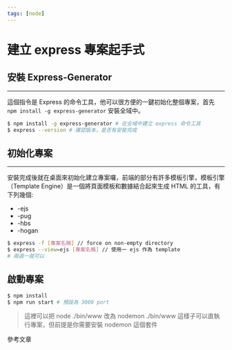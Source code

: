 ```yaml
---
tags: [node]
---
```




# 建立 express 專案起手式

## **安裝 Express-Generator**

------

這個指令是 Express 的命令工具，他可以很方便的一鍵初始化整個專案，首先 `npm install -g express-generator` 安裝全域中。

```bash
$ npm install -g express-generator # 在全域中建立 express 命令工具
$ express --version # 確認版本，是否有安裝完成
```

## **初始化專案**

------

安裝完成後就在桌面來初始化建立專案囉，前端的部分有許多模板引擎，模板引擎（Template Engine）是一個將頁面模板和數據結合起來生成 HTML 的工具，有下列幾個:

- -ejs
- -pug
- -hbs
- -hogan

```bash
$ express -f [專案名稱] // force on non-empty directory
$ express --view=ejs [專案名稱] // 使用一 ejs 作為 template
# 兩選一就可以 
```

## 啟動專案

```bash
$ npm install
$ npm run start # 預設為 3000 port 
```

> 這裡可以把  node ./bin/www 改為 nodemon ./bin/www 這樣子可以直執行專案，但前提是你需要安裝 nodemon 這個套件

參考文章